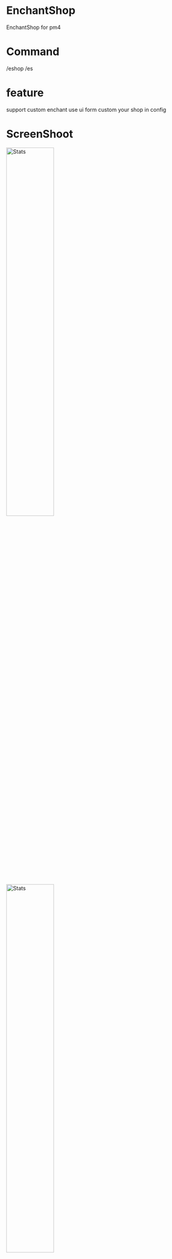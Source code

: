 # EnchantShop
EnchantShop for pm4

# Command

/eshop
/es

# feature

support custom enchant
use ui form
custom your shop in config

# ScreenShoot

<img src="https://github.com/Theslowaja/EnchantShop/blob/main/resources/img/menu.png" alt="Stats" width="50%">

<img src="https://github.com/Theslowaja/EnchantShop/blob/main/resources/img/shop.png" alt="Stats" width="50%">

# depend

[EconomyAPI](https://poggit.pmmp.io/p/EconomyAPI/5.7.3-PM4)

[CustomEnchant](https://poggit.pmmp.io/p/PiggyCustomEnchants/2.4.6)
